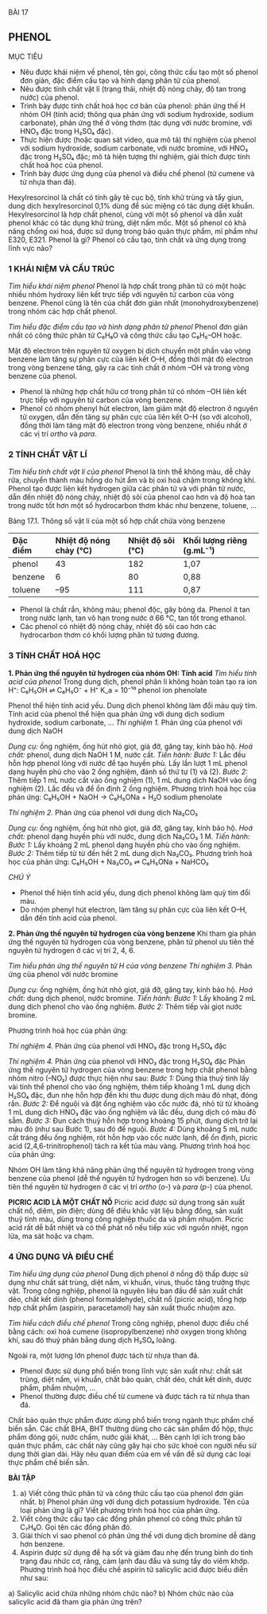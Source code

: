 BÀI 17

## PHENOL

MỤC TIÊU
- Nêu được khái niệm về phenol, tên gọi, công thức cấu tạo một số phenol đơn giản, đặc điểm cấu tạo và hình dạng phân tử của phenol.
- Nêu được tính chất vật lí (trạng thái, nhiệt độ nóng chảy, độ tan trong nước) của phenol.
- Trình bày được tính chất hoá học cơ bản của phenol: phản ứng thế H nhóm OH (tính acid; thông qua phản ứng với sodium hydroxide, sodium carbonate), phản ứng thế ở vòng thơm (tác dụng với nước bromine, với HNO₃ đặc trong H₂SO₄ đặc).
- Thực hiện được (hoặc quan sát video, qua mô tả) thí nghiệm của phenol với sodium hydroxide, sodium carbonate, với nước bromine, với HNO₃ đặc trong H₂SO₄ đặc; mô tả hiện tượng thí nghiệm, giải thích được tính chất hoá học của phenol.
- Trình bày được ứng dụng của phenol và điều chế phenol (từ cumene và từ nhựa than đá).

Hexylresorcinol là chất có tính gây tê cục bộ, tính khử trùng và tẩy giun, dung dịch hexylresorcinol 0,1% dùng để súc miệng có tác dụng diệt khuẩn. Hexylresorcinol là hợp chất phenol, cùng với một số phenol và dẫn xuất phenol khác có tác dụng khử trùng, diệt nấm mốc. Một số phenol có khả năng chống oxi hoá, được sử dụng trong bảo quản thực phẩm, mĩ phẩm như E320, E321.
Phenol là gì? Phenol có cấu tạo, tính chất và ứng dụng trong lĩnh vực nào?

### 1 KHÁI NIỆM VÀ CẤU TRÚC

*Tìm hiểu khái niệm phenol*
Phenol là hợp chất trong phân tử có một hoặc nhiều nhóm hydroxy liên kết trực tiếp với nguyên tử carbon của vòng benzene. Phenol cũng là tên của chất đơn giản nhất (monohydroxybenzene) trong nhóm các hợp chất phenol.

*Tìm hiểu đặc điểm cấu tạo và hình dạng phân tử phenol*
Phenol đơn giản nhất có công thức phân tử C₆H₆O và công thức cấu tạo C₆H₅–OH hoặc.

Mật độ electron trên nguyên tử oxygen bị dịch chuyển một phần vào vòng benzene làm tăng sự phân cực của liên kết O–H, đồng thời mật độ electron trong vòng benzene tăng, gây ra các tính chất ở nhóm –OH và trong vòng benzene của phenol.

- Phenol là những hợp chất hữu cơ trong phân tử có nhóm –OH liên kết trực tiếp với nguyên tử carbon của vòng benzene.
- Phenol có nhóm phenyl hút electron, làm giảm mật độ electron ở nguyên tử oxygen, dẫn đến tăng sự phân cực của liên kết O–H (so với alcohol), đồng thời làm tăng mật độ electron trong vòng benzene, nhiều nhất ở các vị trí *ortho* và *para*.

### 2 TÍNH CHẤT VẬT LÍ

*Tìm hiểu tính chất vật lí của phenol*
Phenol là tinh thể không màu, dễ chảy rữa, chuyển thành màu hồng do hút ẩm và bị oxi hoá chậm trong không khí.
Phenol tạo được liên kết hydrogen giữa các phân tử và với phân tử nước, dẫn đến nhiệt độ nóng chảy, nhiệt độ sôi của phenol cao hơn và độ hoà tan trong nước tốt hơn một số hydrocarbon thơm khác như benzene, toluene, ...

Bảng 17.1. Thông số vật lí của một số hợp chất chứa vòng benzene

| Đặc điểm | Nhiệt độ nóng chảy (°C) | Nhiệt độ sôi (°C) | Khối lượng riêng (g.mL⁻¹) |
| :------- | :-------------------- | :--------------- | :----------------------- |
| phenol   | 43                    | 182              | 1,07                     |
| benzene  | 6                     | 80               | 0,88                     |
| toluene  | –95                   | 111              | 0,87                     |

- Phenol là chất rắn, không màu; phenol độc, gây bỏng da. Phenol ít tan trong nước lạnh, tan vô hạn trong nước ở 66 °C, tan tốt trong ethanol.
- Các phenol có nhiệt độ nóng chảy, nhiệt độ sôi cao hơn các hydrocarbon thơm có khối lượng phân tử tương đương.

### 3 TÍNH CHẤT HOÁ HỌC

**1. Phản ứng thế nguyên tử hydrogen của nhóm OH: Tính acid**
*Tìm hiểu tính acid của phenol*
Trong dung dịch, phenol phân li không hoàn toàn tạo ra ion H⁺:
C₆H₅OH ⇌ C₆H₅O⁻ + H⁺   K_a = 10⁻¹⁰
  phenol      ion phenolate

Phenol thể hiện tính acid yếu. Dung dịch phenol không làm đổi màu quỳ tím. Tính acid của phenol thể hiện qua phản ứng với dung dịch sodium hydroxide, sodium carbonate, ...
*Thí nghiệm 1.* Phản ứng của phenol với dung dịch NaOH

*Dụng cụ:* ống nghiệm, ống hút nhỏ giọt, giá đỡ, găng tay, kính bảo hộ.
*Hoá chất:* phenol, dung dịch NaOH 1 M, nước cất.
*Tiến hành:*
*Bước 1:* Lắc đều hỗn hợp phenol lỏng với nước để tạo huyền phù. Lấy lần lượt 1 mL phenol dạng huyền phù cho vào 2 ống nghiệm, đánh số thứ tự (1) và (2).
*Bước 2:* Thêm tiếp 1 mL nước cất vào ống nghiệm (1), 1 mL dung dịch NaOH vào ống nghiệm (2). Lắc đều và để ổn định 2 ống nghiệm.
Phương trình hoá học của phản ứng:
C₆H₅OH + NaOH → C₆H₅ONa + H₂O
  sodium phenolate

*Thí nghiệm 2.* Phản ứng của phenol với dung dịch Na₂CO₃

*Dụng cụ:* ống nghiệm, ống hút nhỏ giọt, giá đỡ, găng tay, kính bảo hộ.
*Hoá chất:* phenol dạng huyền phù với nước, dung dịch Na₂CO₃ 1 M.
*Tiến hành:*
*Bước 1:* Lấy khoảng 2 mL phenol dạng huyền phù cho vào ống nghiệm.
*Bước 2:* Thêm tiếp từ từ đến hết 2 mL dung dịch Na₂CO₃.
Phương trình hoá học của phản ứng:
C₆H₅OH + Na₂CO₃ ⇌ C₆H₅ONa + NaHCO₃

*CHÚ Ý*
- Phenol thể hiện tính acid yếu, dung dịch phenol không làm quỳ tím đổi màu.
- Do nhóm phenyl hút electron, làm tăng sự phân cực của liên kết O–H, dẫn đến tính acid của phenol.

**2. Phản ứng thế nguyên tử hydrogen của vòng benzene**
Khi tham gia phản ứng thế nguyên tử hydrogen của vòng benzene, phân tử phenol ưu tiên thế nguyên tử hydrogen ở các vị trí 2, 4, 6.

*Tìm hiểu phản ứng thế nguyên tử H của vòng benzene*
*Thí nghiệm 3.* Phản ứng của phenol với nước bromine

*Dụng cụ:* ống nghiệm, ống hút nhỏ giọt, giá đỡ, găng tay, kính bảo hộ.
*Hoá chất:* dung dịch phenol, nước bromine.
*Tiến hành:*
*Bước 1:* Lấy khoảng 2 mL dung dịch phenol cho vào ống nghiệm.
*Bước 2:* Thêm tiếp vài giọt nước bromine.

Phương trình hoá học của phản ứng:

*Thí nghiệm 4.* Phản ứng của phenol với HNO₃ đặc trong H₂SO₄ đặc

*Thí nghiệm 4.* Phản ứng của phenol với HNO₃ đặc trong H₂SO₄ đặc
Phản ứng thế nguyên tử hydrogen của vòng benzene trong hợp chất phenol bằng nhóm nitro (–NO₂) được thực hiện như sau:
*Bước 1:* Dùng thìa thuỷ tinh lấy vài tinh thể phenol cho vào ống nghiệm, thêm tiếp khoảng 1 mL dung dịch H₂SO₄ đặc, đun nhẹ hỗn hợp đến khi thu được dung dịch màu đỏ nhạt, đóng rắn.
*Bước 2:* Để nguội và đặt ống nghiệm vào cốc nước đá, nhỏ từ từ khoảng 1 mL dung dịch HNO₃ đặc vào ống nghiệm và lắc đều, dung dịch có màu đỏ sẫm.
*Bước 3:* Đun cách thuỷ hỗn hợp trong khoảng 15 phút, dung dịch trở lại màu đỏ (như sau Bước 1), sau đó để nguội.
*Bước 4:* Dùng khoảng 5 mL nước cất tráng đều ống nghiệm, rót hỗn hợp vào cốc nước lạnh, để ổn định, picric acid (2,4,6-trinitrophenol) tách ra kết tủa màu vàng.
Phương trình hoá học của phản ứng:

Nhóm OH làm tăng khả năng phản ứng thế nguyên tử hydrogen trong vòng benzene của phenol (dễ thế nguyên tử hydrogen hơn so với benzene). Ưu tiên thế nguyên tử hydrogen ở các vị trí *ortho* (*o-*) và *para* (*p-*) của phenol.

**PICRIC ACID LÀ MỘT CHẤT NỔ**
Picric acid được sử dụng trong sản xuất chất nổ, diêm, pin điện; dùng để điều khắc vật liệu bằng đồng, sản xuất thuỷ tinh màu, dùng trong công nghiệp thuốc da và phẩm nhuộm. Picric acid rất dễ bắt nhiệt và có thể phát nổ nếu tiếp xúc với nguồn nhiệt, ngọn lửa, ma sát hoặc va chạm.

### 4 ỨNG DỤNG VÀ ĐIỀU CHẾ

*Tìm hiểu ứng dụng của phenol*
Dung dịch phenol ở nồng độ thấp được sử dụng như chất sát trùng, diệt nấm, vi khuẩn, virus, thuốc tăng trưởng thực vật. Trong công nghiệp, phenol là nguyên liệu ban đầu để sản xuất chất dẻo, chất kết dính (phenol formaldehyde), chất nổ (picric acid), tổng hợp hợp chất phẩm (aspirin, paracetamol) hay sản xuất thuốc nhuộm azo.

*Tìm hiểu cách điều chế phenol*
Trong công nghiệp, phenol được điều chế bằng cách: oxi hoá cumene (isopropylbenzene) nhờ oxygen trong không khí, sau đó thuỷ phân bằng dung dịch H₂SO₄ loãng.

Ngoài ra, một lượng lớn phenol được tách từ nhựa than đá.

- Phenol được sử dụng phổ biến trong lĩnh vực sản xuất như: chất sát trùng, diệt nấm, vi khuẩn, chất bảo quản, chất dẻo, chất kết dính, dược phẩm, phẩm nhuộm, ...
- Phenol thường được điều chế từ cumene và được tách ra từ nhựa than đá.

Chất bảo quản thực phẩm được dùng phổ biến trong ngành thực phẩm chế biến sẵn. Các chất BHA, BHT thường dùng cho các sản phẩm đồ hộp, thực phẩm đóng gói, nước chấm, nước giải khát, ...
Bên cạnh lợi ích trong bảo quản thực phẩm, các chất này cũng gây hại cho sức khoẻ con người nếu sử dụng thời gian dài. Hãy nêu quan điểm của em về vấn đề sử dụng các loại thực phẩm chế biến sẵn.

**BÀI TẬP**

1. a) Viết công thức phân tử và công thức cấu tạo của phenol đơn giản nhất.
   b) Phenol phản ứng với dung dịch potassium hydroxide. Tên của loại phản ứng là gì? Viết phương trình hoá học của phản ứng.
2. Viết công thức cấu tạo các đồng phân phenol có công thức phân tử C₇H₈O. Gọi tên các đồng phân đó.
3. Giải thích vì sao phenol có phản ứng thế với dung dịch bromine dễ dàng hơn benzene.
4. Aspirin được sử dụng để hạ sốt và giảm đau nhẹ đến trung bình do tình trạng đau nhức cơ, răng, cảm lạnh đau đầu và sưng tấy do viêm khớp. Phương trình hoá học điều chế aspirin từ salicylic acid được biểu diễn như sau:

a) Salicylic acid chứa những nhóm chức nào?
b) Nhóm chức nào của salicylic acid đã tham gia phản ứng trên?
